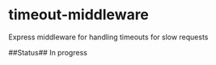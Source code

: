 # timeout-middleware
Express middleware for handling timeouts for slow requests

##Status##
In progress
